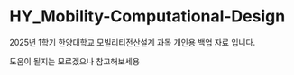# HY_Mobility-Computational-Design

2025년 1학기 한양대학교 모빌리티전산설계 과목 개인용 백업 자료 입니다.


도움이 될지는 모르겠으나 참고해보세용
